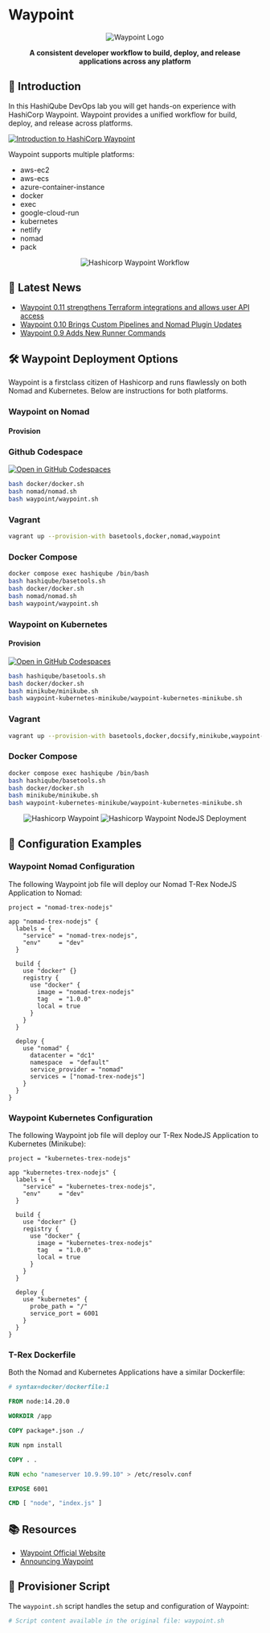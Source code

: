 # Waypoint

<div align="center">
  <img src="images/waypoint-logo.png?raw=true" alt="Waypoint Logo">
  <p><strong>A consistent developer workflow to build, deploy, and release applications across any platform</strong></p>
</div>

## 🚀 Introduction

In this HashiQube DevOps lab you will get hands-on experience with HashiCorp Waypoint. Waypoint provides a unified workflow for build, deploy, and release across platforms.

<div class="iframe_container">
  <a href="https://www.youtube.com/watch?v=JL0Qeq4A6So">
    <img src="images/maxresdefault.jpeg" alt="Introduction to HashiCorp Waypoint">
  </a>
</div>

Waypoint supports multiple platforms:

- aws-ec2
- aws-ecs
- azure-container-instance
- docker
- exec
- google-cloud-run
- kubernetes
- netlify
- nomad
- pack

<div align="center">
  <img src="images/waypoint-workflow.png?raw=true" alt="Hashicorp Waypoint Workflow">
</div>

## 📰 Latest News

- [Waypoint 0.11 strengthens Terraform integrations and allows user API access](https://www.hashicorp.com/blog/waypoint-0-11-strengthens-terraform-integrations-and-allows-user-api-access)
- [Waypoint 0.10 Brings Custom Pipelines and Nomad Plugin Updates](https://www.hashicorp.com/blog/waypoint-0-10-brings-custom-pipelines-and-nomad-plugin-updates)
- [Waypoint 0.9 Adds New Runner Commands](https://www.hashicorp.com/blog/waypoint-0-9-adds-new-runner-commands)

## 🛠️ Waypoint Deployment Options

Waypoint is a firstclass citizen of Hashicorp and runs flawlessly on both Nomad and Kubernetes. Below are instructions for both platforms.

### Waypoint on Nomad

#### Provision

<!-- tabs:start -->

### **Github Codespace**

[![Open in GitHub Codespaces](https://github.com/codespaces/badge.svg)](https://codespaces.new/star3am/hashiqube?quickstart=1)

```bash
bash docker/docker.sh
bash nomad/nomad.sh
bash waypoint/waypoint.sh
```

### **Vagrant**

```bash
vagrant up --provision-with basetools,docker,nomad,waypoint
```

### **Docker Compose**

```bash
docker compose exec hashiqube /bin/bash
bash hashiqube/basetools.sh
bash docker/docker.sh
bash nomad/nomad.sh
bash waypoint/waypoint.sh
```
<!-- tabs:end -->

### Waypoint on Kubernetes

#### Provision

<!-- tabs:start -->

[![Open in GitHub Codespaces](https://github.com/codespaces/badge.svg)](https://codespaces.new/star3am/hashiqube?quickstart=1)

```bash
bash hashiqube/basetools.sh
bash docker/docker.sh
bash minikube/minikube.sh
bash waypoint-kubernetes-minikube/waypoint-kubernetes-minikube.sh
```

### **Vagrant**

```bash
vagrant up --provision-with basetools,docker,docsify,minikube,waypoint-kubernetes-minikube
```

### **Docker Compose**

```bash
docker compose exec hashiqube /bin/bash
bash hashiqube/basetools.sh
bash docker/docker.sh
bash minikube/minikube.sh
bash waypoint-kubernetes-minikube/waypoint-kubernetes-minikube.sh
```
<!-- tabs:end -->

<div align="center">
  <img src="images/waypoint.png?raw=true" alt="Hashicorp Waypoint">
  <img src="images/waypoint-nodejs-deployment.png?raw=true" alt="Hashicorp Waypoint NodeJS Deployment">
</div>

## 📄 Configuration Examples

### Waypoint Nomad Configuration

The following Waypoint job file will deploy our Nomad T-Rex NodeJS Application to Nomad:

```hcl
project = "nomad-trex-nodejs"

app "nomad-trex-nodejs" {
  labels = {
    "service" = "nomad-trex-nodejs",
    "env"     = "dev"
  }

  build {
    use "docker" {}
    registry {
      use "docker" {
        image = "nomad-trex-nodejs"
        tag   = "1.0.0"
        local = true
      }
    }
  }

  deploy {
    use "nomad" {
      datacenter = "dc1"
      namespace  = "default"
      service_provider = "nomad"
      services = ["nomad-trex-nodejs"]
    }
  }
}
```

### Waypoint Kubernetes Configuration

The following Waypoint job file will deploy our T-Rex NodeJS Application to Kubernetes (Minikube):

```hcl
project = "kubernetes-trex-nodejs"

app "kubernetes-trex-nodejs" {
  labels = {
    "service" = "kubernetes-trex-nodejs",
    "env"     = "dev"
  }

  build {
    use "docker" {}
    registry {
      use "docker" {
        image = "kubernetes-trex-nodejs"
        tag   = "1.0.0"
        local = true
      }
    }
  }

  deploy {
    use "kubernetes" {
      probe_path = "/"
      service_port = 6001
    }
  }
}
```

### T-Rex Dockerfile

Both the Nomad and Kubernetes Applications have a similar Dockerfile:

```Dockerfile
# syntax=docker/dockerfile:1

FROM node:14.20.0

WORKDIR /app

COPY package*.json ./

RUN npm install

COPY . .

RUN echo "nameserver 10.9.99.10" > /etc/resolv.conf

EXPOSE 6001

CMD [ "node", "index.js" ]
```

## 📚 Resources

- [Waypoint Official Website](https://www.waypointproject.io/)
- [Announcing Waypoint](https://www.hashicorp.com/blog/announcing-waypoint)

## 🔧 Provisioner Script

The `waypoint.sh` script handles the setup and configuration of Waypoint:

```bash
# Script content available in the original file: waypoint.sh
```
